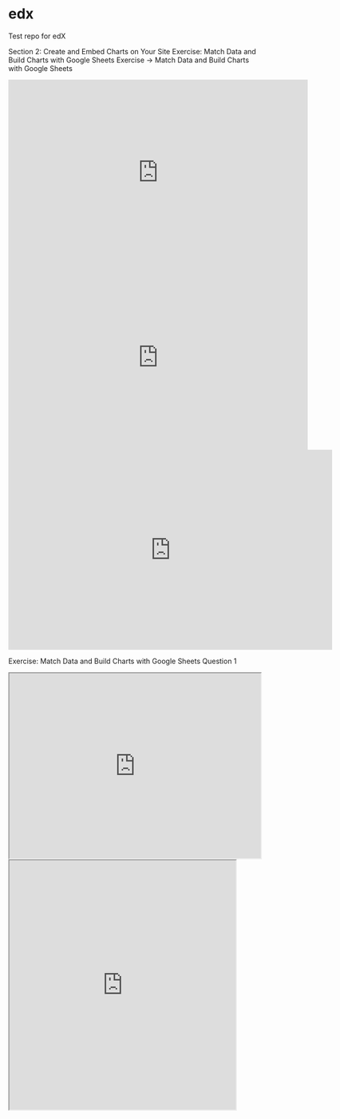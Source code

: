 # edx

Test repo for edX

 Section 2: Create and Embed Charts on Your Site Exercise: 
 Match Data and Build Charts with Google Sheets Exercise -> Match Data and Build Charts with Google Sheets


<iframe width="600" height="371" seamless frameborder="0" scrolling="no" src="https://docs.google.com/spreadsheets/d/e/2PACX-1vRvlQ2uBoIPhK3anYUQ4YGJCisO5N2z9Z5mqPW2dujhTW8yO7R-7Ogy_oR83oWOHXloxfs7povvePMz/pubchart?oid=1872829911&amp;format=interactive"></iframe> 


<iframe width="600" height="371" seamless frameborder="0" scrolling="no" src="https://docs.google.com/spreadsheets/d/e/2PACX-1vTVDHzNAtBLwCrURJVA9LB-b4OtK4_t2hL96ORUc2xWGa2gs68X6evW8rSNihXOuk7_27PR0KqhsNQU/pubchart?oid=289373298&amp;format=interactive"></iframe>


<iframe width="649" height="401" seamless frameborder="0" scrolling="no" src="https://docs.google.com/spreadsheets/d/e/2PACX-1vSTy18Mf8pTp43gUGkhHA0gAlevqHoblAlCcnq8IKBfmUUwiYDjJSXMJM8VGRHzNGUp1CKpeYCDD9Rj/pubchart?oid=307057605&amp;format=interactive"></iframe>


Exercise: Match Data and Build Charts with Google Sheets												Question 1

<iframe width="100%" height="371" seamless frameborder="1" scrolling="no" src="https://docs.google.com/spreadsheets/d/e/2PACX-1vQO4tloYLFncL1A0I7ZUicJyI4isCQg0UyOofxLMBG7k0ZEMLhM36uua1aU95lejd9GT7VI4eJLZX5p/pubchart?oid=800261114&amp;format=interactive"></iframe>



<iframe src="https://public.tableau.com/views/edXscatterplot/Sheet1?:showVizHome=no&:embed=true" width="90%" height="500"></iframe> 
